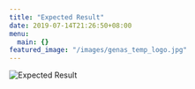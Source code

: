 ```yaml
---
title: "Expected Result"
date: 2019-07-14T21:26:50+08:00
menu:
  main: {}
featured_image: "/images/genas_temp_logo.jpg"
---
```


![Expected Result](/images/expectedresult.jpg)
